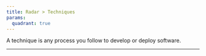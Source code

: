 ```yaml
---
title: Radar > Techniques
params:
  quadrant: true
---
```


A technique is any process you follow to develop or deploy software.

---
